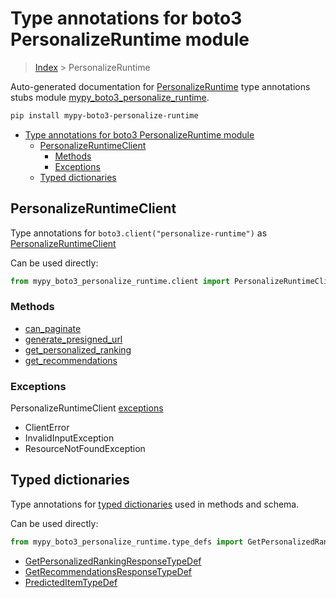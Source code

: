 # Type annotations for boto3 PersonalizeRuntime module

> [Index](..) > PersonalizeRuntime

Auto-generated documentation for
[PersonalizeRuntime](https://boto3.amazonaws.com/v1/documentation/api/latest/reference/services/personalize-runtime.html#PersonalizeRuntime)
type annotations stubs module
[mypy_boto3_personalize_runtime](https://pypi.org/project/mypy-boto3-personalize-runtime/).

```bash
pip install mypy-boto3-personalize-runtime
```

- [Type annotations for boto3 PersonalizeRuntime module](#type-annotations-for-boto3-personalizeruntime-module)
  - [PersonalizeRuntimeClient](#personalizeruntimeclient)
    - [Methods](#methods)
    - [Exceptions](#exceptions)
  - [Typed dictionaries](#typed-dictionaries)

## PersonalizeRuntimeClient

Type annotations for `boto3.client("personalize-runtime")` as
[PersonalizeRuntimeClient](./client.md)

Can be used directly:

```python
from mypy_boto3_personalize_runtime.client import PersonalizeRuntimeClient
```

### Methods

- [can_paginate](./client.md#can_paginate)
- [generate_presigned_url](./client.md#generate_presigned_url)
- [get_personalized_ranking](./client.md#get_personalized_ranking)
- [get_recommendations](./client.md#get_recommendations)

### Exceptions

PersonalizeRuntimeClient [exceptions](./client.md#exceptions)

- ClientError
- InvalidInputException
- ResourceNotFoundException

## Typed dictionaries

Type annotations for [typed dictionaries](./type_defs.md) used in methods and
schema.

Can be used directly:

```python
from mypy_boto3_personalize_runtime.type_defs import GetPersonalizedRankingResponseTypeDef, ...
```

- [GetPersonalizedRankingResponseTypeDef](./type_defs.md#getpersonalizedrankingresponsetypedef)
- [GetRecommendationsResponseTypeDef](./type_defs.md#getrecommendationsresponsetypedef)
- [PredictedItemTypeDef](./type_defs.md#predicteditemtypedef)
